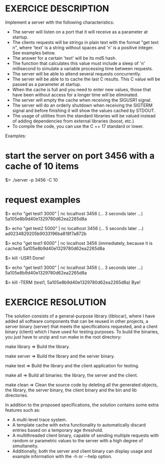 # EXERCICE DESCRIPTION
Implement a server with the following characteristics:

- The server will listen on a port that it will receive as a parameter at startup.
- The clients requests will be strings in plain text with the format "get text n", where 'text' is a string without spaces and 'n' is a positive integer. See examples below.
- The answer for a certain 'text' will be its md5 hash.
- The function that calculates this value must include a sleep of 'n' millisecond to simulate a variable processing time between requests.
- The server will be able to attend several requests concurrently.
- The server will be able to to cache the last C results. This C value will be passed as a parameter at startup.
- When the cache is full and you need to enter new values, those that have been without access for a longer time will be eliminated.
- The server will empty the cache when receiving the SIGUSR1 signal.
- The server will do an orderly shutdown when receiving the SIGTERM signal and before finishing it will show the values cached by STDOUT.
- The usage of utilities from the standard libraries will be valued instead of adding dependencies from external libraries (boost, etc.)
- To compile the code, you can use the C ++ 17 standard or lower.

Examples:

# start the server on port 3456 with a cache of 10 items
$> ./server -p 3456 -C 10

# request examples
$> echo "get test1 3000" | nc localhost 3456
(... 3 seconds later ...)
5a105e8b9d40e1329780d62ea2265d8a

$> echo "get test2 5000" | nc localhost 3456
(... 5 seconds later ...)
ad0234829205b9033196ba818f7a872b

$> echo "get test1 6000" | nc localhost 3456
(immediately, because it is cached)
5a105e8b9d40e1329780d62ea2265d8a

$> kill -USR1 <server pid>
Done!

$> echo "get test1 3000" | nc localhost 3456
(... 3 seconds later ...)
5a105e8b9d40e1329780d62ea2265d8a

$> kill -TERM <server pid>
(test1, 5a105e8b9d40e1329780d62ea2265d8a)
Bye!




# EXERCICE RESOLUTION
The solution consists of a general-purpose library (liblocar), where I have added all software components that can be reused in other projects, a server binary (server) that meets the specifications requested, and a client binary (client) which I have used for testing purposes. To build the binaries, you just have to unzip and run make in the root directory:

make library => Build the library.

make server  => Build the library and the server binary.

make test    => Build the library and the client application for testing.

make all     => Build all binaries: the library, the server and the client.

make clean   => Clean the source code by deleting all the generated objects, the library, the server binary, the client binary and the bin and lib directories.


In addition to the proposed specifications, the solution contains some extra features such as:
- A multi-level trace system.
- A template cache with extra functionality to automatically discard entries based on a temporary age threshold.
- A multithreaded client binary, capable of sending multiple requests with random or parametric values to the server with a high degree of simultaneity.
- Additionally, both the server and client binary can display usage and example information with the -h or --help option.

